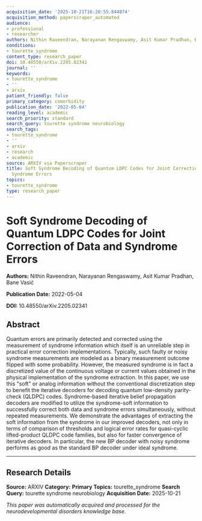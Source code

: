 ```yaml
---
acquisition_date: '2025-10-21T16:20:55.844874'
acquisition_method: paperscraper_automated
audience:
- professional
- researcher
authors: Nithin Raveendran, Narayanan Rengaswamy, Asit Kumar Pradhan, Bane Vasić
conditions:
- tourette_syndrome
content_type: research_paper
doi: 10.48550/arXiv.2205.02341
journal: ''
keywords:
- tourette_syndrome
- ''
- arxiv
patient_friendly: false
primary_category: comorbidity
publication_date: '2022-05-04'
reading_level: academic
search_priority: standard
search_query: tourette syndrome neurobiology
search_tags:
- tourette_syndrome
- ''
- arxiv
- research
- academic
source: ARXIV via Paperscraper
title: Soft Syndrome Decoding of Quantum LDPC Codes for Joint Correction of Data and
  Syndrome Errors
topics:
- tourette_syndrome
type: research_paper
---
```


# Soft Syndrome Decoding of Quantum LDPC Codes for Joint Correction of Data and Syndrome Errors

**Authors:** Nithin Raveendran, Narayanan Rengaswamy, Asit Kumar Pradhan, Bane Vasić

**Publication Date:** 2022-05-04

**DOI:** 10.48550/arXiv.2205.02341

## Abstract

Quantum errors are primarily detected and corrected using the measurement of syndrome information which itself is an unreliable step in practical error correction implementations. Typically, such faulty or noisy syndrome measurements are modeled as a binary measurement outcome flipped with some probability. However, the measured syndrome is in fact a discretized value of the continuous voltage or current values obtained in the physical implementation of the syndrome extraction. In this paper, we use this "soft" or analog information without the conventional discretization step to benefit the iterative decoders for decoding quantum low-density parity-check (QLDPC) codes. Syndrome-based iterative belief propagation decoders are modified to utilize the syndrome-soft information to successfully correct both data and syndrome errors simultaneously, without repeated measurements. We demonstrate the advantages of extracting the soft information from the syndrome in our improved decoders, not only in terms of comparison of thresholds and logical error rates for quasi-cyclic lifted-product QLDPC code families, but also for faster convergence of iterative decoders. In particular, the new BP decoder with noisy syndrome performs as good as the standard BP decoder under ideal syndrome.

---

## Research Details

**Source:** ARXIV
**Category:** 
**Primary Topics:** tourette_syndrome
**Search Query:** tourette syndrome neurobiology
**Acquisition Date:** 2025-10-21

*This paper was automatically acquired and processed for the neurodevelopmental disorders knowledge base.*

